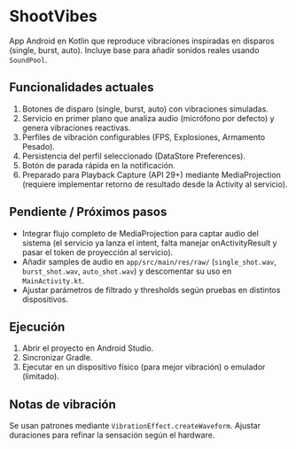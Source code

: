 # ShootVibes

App Android en Kotlin que reproduce vibraciones inspiradas en disparos (single, burst, auto). Incluye base para añadir sonidos reales usando `SoundPool`.

## Funcionalidades actuales
1. Botones de disparo (single, burst, auto) con vibraciones simuladas.
2. Servicio en primer plano que analiza audio (micrófono por defecto) y genera vibraciones reactivas.
3. Perfiles de vibración configurables (FPS, Explosiones, Armamento Pesado).
4. Persistencia del perfil seleccionado (DataStore Preferences).
5. Botón de parada rápida en la notificación.
6. Preparado para Playback Capture (API 29+) mediante MediaProjection (requiere implementar retorno de resultado desde la Activity al servicio).

## Pendiente / Próximos pasos
- Integrar flujo completo de MediaProjection para captar audio del sistema (el servicio ya lanza el intent, falta manejar onActivityResult y pasar el token de proyección al servicio).
- Añadir samples de audio en `app/src/main/res/raw/` (`single_shot.wav`, `burst_shot.wav`, `auto_shot.wav`) y descomentar su uso en `MainActivity.kt`.
- Ajustar parámetros de filtrado y thresholds según pruebas en distintos dispositivos.

## Ejecución
1. Abrir el proyecto en Android Studio.
2. Sincronizar Gradle.
3. Ejecutar en un dispositivo físico (para mejor vibración) o emulador (limitado).

## Notas de vibración
Se usan patrones mediante `VibrationEffect.createWaveform`. Ajustar duraciones para refinar la sensación según el hardware.
